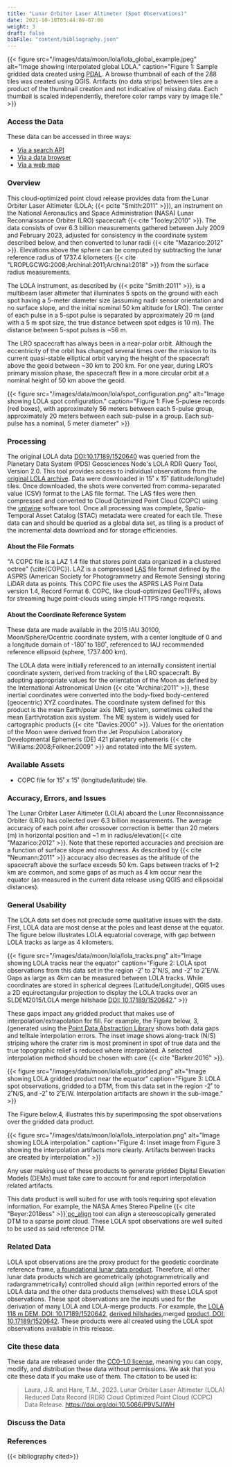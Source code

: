 ```yaml
---
title: "Lunar Orbiter Laser Altimeter (Spot Observations)"
date: 2021-10-10T05:44:09-07:00
weight: 3
draft: false
bibFile: "content/bibliography.json"
---
```


{{< figure src="/images/data/moon/lola/lola_global_example.jpeg" alt="Image showing interpolated global LOLA." caption="Figure 1: Sample gridded data created using [PDAL](https://pdal.io). A browse thumbnail of each of the 288 tiles was created using QGIS. Artifacts (no data strips) between tiles are a product of the thumbnail creation and not indicative of missing data. Each thumbail is scaled independently, therefore color ramps vary by image tile." >}}

### Access the Data
These data can be accessed in three ways:
- [Via a search API](https://stac.astrogeology.usgs.gov/api/collections/lunar_orbiter_laser_altimeter)
- [Via a data browser](https://stac.astrogeology.usgs.gov/browser-dev/#/api/collections/lunar_orbiter_laser_altimeter)
- [Via a web map](https://stac.astrogeology.usgs.gov/geostac/)

### Overview
This cloud-optimized point cloud release provides data from the Lunar Orbiter Laser Altimeter (LOLA; {{< pcite "Smith:2011" >}}), an instrument on the National Aeronautics and Space Administration (NASA) Lunar Reconnaissance Orbiter (LRO) spacecraft {{< cite "Tooley:2010" >}}. The data consists of over 6.3 billion measurements gathered between July 2009 and February 2023, adjusted for consistency in the coordinate system described below, and then converted to lunar radii {{< cite "Mazarico:2012" >}}. Elevations above the sphere can be computed by subtracting the lunar reference radius of 1737.4 kilometers {{< cite "LROPLGCWG:2008;Archinal:2011;Archinal:2018" >}} from the surface radius measurements.  

The LOLA instrument, as described by {{< pcite "Smith:2011" >}}, is a multibeam laser altimeter that illuminates 5 spots on the ground with each spot having  a 5-meter diameter size (assuming nadir sensor orientation and no surface slope, and the initial nominal 50 km altitude for LRO). The center of each pulse in a 5-spot pulse is separated by approximately 20 m (and with a 5 m spot size, the true distance between spot edges is 10 m). The distance between 5-spot pulses is ~56 m.

The LRO spacecraft has always been in a near-polar orbit. Although the eccentricity of the orbit has changed several times over the mission to its current quasi-stable elliptical orbit varying the height of the spacecraft above the geoid between ~30 km to 200 km. For one year, during LRO’s primary mission phase, the spacecraft flew in a more circular orbit at a nominal height of 50 km above the geoid. 

{{< figure src="/images/data/moon/lola/spot_configuration.png" alt="Image showing LOLA spot configuration." caption="Figure 1: Five 5-pulese records (red boxes), with approximately 56 meters between each 5-pulse group, approximately 20 meters between each sub-pulse in a group. Each sub-pulse has a nominal, 5 meter diameter" >}}

### Processing
The original LOLA data [DOI:10.17189/1520640](https://doi.org/10.17189/1520640) was queried from the Planetary Data System (PDS) Geosciences Node's LOLA RDR Query Tool, Version 2.0. This tool provides access to individual observations from the [original LOLA archive](https://oderest.rsl.wustl.edu/GDSWeb/GDSLOLARDR.html). Data were downloaded in 15˚ x 15˚ (latitude/longitude) tiles. Once downloaded, the shots were converted from comma-separated value (CSV) format to the LAS file format. The LAS files were then compressed and converted to Cloud Optimized Point Cloud (COPC) using the [untwine](https://github.com/hobuinc/untwine) software tool. Once all processing was complete, Spatio-Temporal Asset Catalog (STAC) metadata were created for each tile. These data can and should be queried as a global data set, as tiling is a product of the incremental data download and for storage efficiencies.

#### About the File Formats
"A COPC file is a LAZ 1.4 file that stores point data organized in a clustered octree" (\cite{COPC}). LAZ is a compressed [LAS](https://github.com/ASPRSorg/LAS) file format defined by the ASPRS (American Society for Photogrammetry and Remote Sensing) storing LiDAR data as points. This COPC file uses the ASPRS LAS Point Data version 1.4, Record Format 6. COPC, like cloud-optimized GeoTIFFs, allows for streaming huge point-clouds using simple HTTPS range requests.

#### About the Coordinate Reference System
These data are made available in the 2015 IAU 30100, Moon/Sphere/Ocentric coordinate system, with a center longitude of 0 and a longitude domain of -180˚ to 180˚, referenced to IAU recommended reference ellipsoid (sphere, 1737.400 km). 

The LOLA data were initially referenced to an internally consistent inertial coordinate system, derived from tracking of the LRO spacecraft. By adopting appropriate values for the orientation of the Moon as defined by the International Astronomical Union {{< cite "Archinal:2011" >}}, these inertial coordinates were converted into the body-fixed body-centered (geocentric) XYZ coordinates. The coordinate system defined for this product is the mean Earth/polar axis (ME) system, sometimes called the mean Earth/rotation axis system. The ME system is widely used for cartographic products {{< cite "Davies:2000" >}}. Values for the orientation of the Moon were derived from the Jet Propulsion Laboratory Developmental Ephemeris (DE) 421 planetary ephemeris {{< cite "Williams:2008;Folkner:2009" >}} and rotated into the ME system.

### Available Assets
- COPC file for 15˚ x 15˚ (longitude/latitude) tile.

### Accuracy, Errors, and Issues
The Lunar Orbiter Laser Altimeter (LOLA) aboard the Lunar Reconnaissance Orbiter (LRO) has collected over 6.3 billion measurements. The average accuracy of each point after crossover correction is better than 20 meters (m) in horizontal position and ~1 m in radius/elevation{{< cite "Mazarico:2012" >}}. Note that these reported accuracies and precision are a function of surface slope and roughness. As described by {{< cite "Neumann:2011" >}} accuracy also decreases as the altitude of the spacecraft above the surface exceeds 50 km.  Gaps between tracks of 1–2 km are common, and some gaps of as much as 4 km occur near the equator (as measured in the current data release using QGIS and ellipsoidal distances).

### General Usability
The LOLA data set does not preclude some qualitative issues with the data. First, LOLA data are most dense at the poles and least dense at the equator. The figure below illustrates LOLA equatorial coverage, with gap between LOLA tracks as large as 4 kilometers.

{{< figure src="/images/data/moon/lola/lola_tracks.png" alt="Image showing LOLA tracks near the equator" caption="Figure 2: LOLA spot observations from this data set in the region -2˚ to 2˚N/S, and -2˚ to 2˚E/W. Gaps as large as 4km can be measured between LOLA tracks. While coordinates are stored in spherical degrees (Latitude/Longitude), QGIS uses a 2D equirectangular projection to display the LOLA tracks over an SLDEM2015/LOLA merge hillshade [DOI: 10.17189/1520642](https://doi.org/10.17189/1520642)." >}}

These gaps impact any gridded product that makes use of interpolation/extrapolation for fill. For example, the Figure below, 3, (generated using the [Point Data Abstraction Library](https://pdal.io/) shows both data gaps and telltale interpolation errors. The inset image shows along-track (N/S) striping where the crater rim is most prominent in spot of true data and the true topographic relief is reduced where interpolated. A selected interpolation method should be chosen with care {{< cite "Barker:2016" >}}. 

{{< figure src="/images/data/moon/lola/lola_gridded.png" alt="Image showing LOLA gridded product near the equator" caption="Figure 3: LOLA spot observations, gridded to a DTM, from this data set in the region -2˚ to 2˚N/S, and -2˚ to 2˚E/W. Interpolation artifacts are shown in the sub-image." >}}

The Figure below,4, illustrates this by superimposing the spot observations over the gridded data product.

{{< figure src="/images/data/moon/lola/lola_interpolation.png" alt="Image showing LOLA interpolation." caption="Figure 4: Inset image from Figure 3 showing the interpolation artifacts more clearly. Artifacts between tracks are created by interpolation." >}}

Any user making use of these products to generate gridded Digital Elevation Models (DEMs) must take care to account for and report interpolation related artifacts.

This data product is well suited for use with tools requiring spot elevation information. For example, the NASA Ames Stereo Pipeline {{< cite "Beyer:2018ess" >}}[`pc_align](https://stereopipeline.readthedocs.io/en/latest/tools/pc_align.html) tool can align a stereoscopically generated DTM to a sparse point cloud. These LOLA spot observations are well suited to be used as said reference DTM.

### Related Data
LOLA spot observations are the proxy product for the geodetic coordinate reference frame, [a foundational lunar data product]( https://fdp.astrogeology.usgs.gov/#foundational-data-products). Therefore, all other lunar data products which are geometrically (photogrammetrically and radargrammetrically) controlled should align (within reported errors of the LOLA data and the other data products themselves) with these LOLA spot observations. These spot observations are the inputs used for the derivation of many LOLA and LOLA-merge products. For example, the [LOLA 118 m DEM, DOI: 10.17189/1520642](https://doi.org/10.17189/1520642), [derived hillshades](https://astrogeology.usgs.gov/search/map/Moon/LMMP/LOLA-derived/Lunar_LRO_LOLA_Shade_Global_128ppd_v04),merged [ product, DOI: 10.17189/1520642](https://doi.org/10.17189/1520642). These products were all created using the LOLA spot observations available in this release.

### Cite these data
These data are released under the [CC0-1.0 license](https://creativecommons.org/publicdomain/zero/1.0/), meaning you can copy, modify, and distribution these data without permissions. We ask that you cite these data if you make use of them. The citation to be used is:

> Laura, J.R. and Hare, T.M., 2023. Lunar Orbiter Laser Altimeter (LOLA) Reduced Data Record (RDR) Cloud Optimized Point Cloud (COPC) Data Release. https://doi.org/doi:10.5066/P9V5JIWH

### Discuss the Data
<meta property="og:title">
<script src="https://giscus.app/client.js"
        data-repo="DOI-USGS/planetary-ard"
        data-repo-id="R_kgDOJXSw8g"
        data-category="General"
        data-category-id="DIC_kwDOJXSw8s4CVzn1"
        data-mapping="og:title"
        data-strict="0"
        data-reactions-enabled="1"
        data-emit-metadata="0"
        data-input-position="bottom"
        data-theme="light"
        data-lang="en"
        data-loading="lazy"
        crossorigin="anonymous"
        async>
</script>

### References
{{< bibliography cited>}}